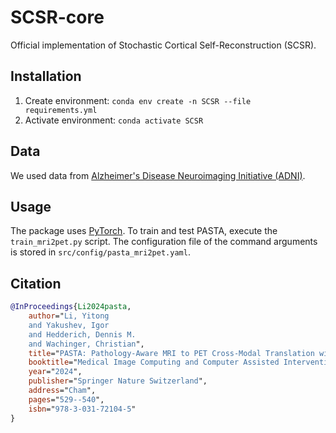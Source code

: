 # SCSR-core

Official implementation of Stochastic Cortical Self-Reconstruction (SCSR). 

## Installation

1. Create environment: `conda env create -n SCSR --file requirements.yml`
2. Activate environment: `conda activate SCSR`



## Data

We used data from [Alzheimer's Disease Neuroimaging Initiative (ADNI)](https://adni.loni.usc.edu/).

## Usage

The package uses [PyTorch](https://pytorch.org). To train and test PASTA, execute the `train_mri2pet.py` script. 
The configuration file of the command arguments is stored in `src/config/pasta_mri2pet.yaml`.


## Citation

```bibtex
@InProceedings{Li2024pasta,
    author="Li, Yitong
    and Yakushev, Igor
    and Hedderich, Dennis M.
    and Wachinger, Christian",
    title="PASTA: Pathology-Aware MRI to PET Cross-Modal Translation with Diffusion Models",
    booktitle="Medical Image Computing and Computer Assisted Intervention -- MICCAI 2024",
    year="2024",
    publisher="Springer Nature Switzerland",
    address="Cham",
    pages="529--540",
    isbn="978-3-031-72104-5"
}
```
